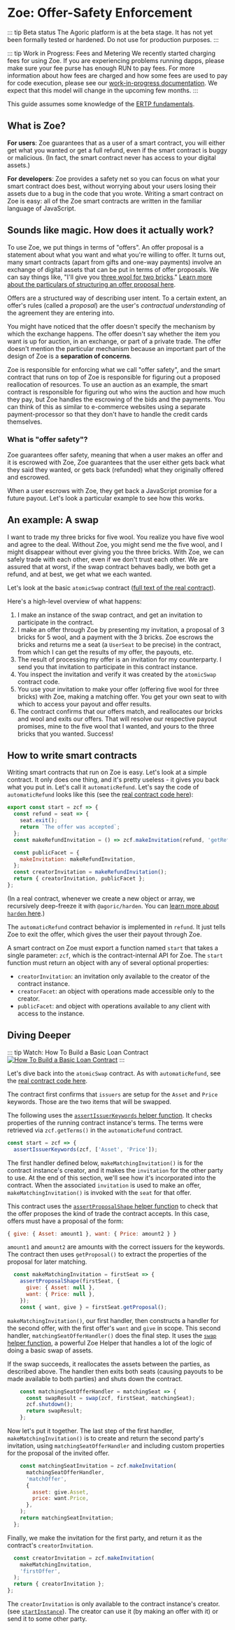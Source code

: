 # Zoe: Offer-Safety Enforcement

<Zoe-Version/>

::: tip Beta status
The Agoric platform is at the beta stage. It has not yet been formally tested
or hardened. Do not use for production purposes.
:::

::: tip Work in Progress: Fees and Metering
We recently started
charging fees for using Zoe. If you are experiencing problems running
dapps, please make sure your fee purse has enough RUN to pay fees. For
more information about how fees are charged and how some fees are used
to pay for code execution, please see our [work-in-progress
documentation](/zoe/api/fees-and-metering.md). We expect that this model will change in the upcoming
few months. 
:::

This guide assumes some knowledge of the [ERTP
fundamentals](../../ertp/guide/).

## What is Zoe?

__For users__: Zoe guarantees that as a user of a smart contract, you
will either get what you wanted or get a full refund, even if the
smart contract is buggy or malicious. (In fact, the smart contract
never has access to your digital assets.)

__For developers__: Zoe provides a safety net so you can focus on what
your smart contract does best, without worrying about your users
losing their assets due to a bug in the code that you wrote. Writing a
smart contract on Zoe is easy: all of the Zoe smart contracts are
written in the familiar language of JavaScript.

## Sounds like magic. How does it actually work?

To use Zoe, we put things in terms of "offers". An offer proposal is a
statement about what you want and what you're willing to offer. It
turns out, many smart contracts (apart from gifts and one-way
payments) involve an exchange of digital assets that can be put in
terms of offer proposals. We
can say things like, "I'll give you [three wool for two
bricks](https://en.wikipedia.org/wiki/Catan)." [Learn more about the
particulars of structuring an offer proposal here](./proposal.md).

Offers are a structured way of describing user intent. To a certain
extent, an offer's rules (called a *proposal*) are the user's
*contractual understanding* of the agreement they are entering into.

You might have noticed that the offer doesn't specify the mechanism by
which the exchange happens. The offer doesn't say whether the item you
want is up for auction, in an exchange, or part of a private trade.
The offer doesn't mention the particular mechanism because an
important part of the design of Zoe is a __separation of concerns__.

Zoe is responsible for enforcing what we call "offer safety", and the
smart contract that runs on top of Zoe is responsible for figuring out
a proposed reallocation of resources. To use an auction as an example,
the smart contract is responsible for figuring out who wins the
auction and how much they pay, but Zoe handles the escrowing of the
bids and the payments. You can think of this as similar to e-commerce
websites using a separate payment-processor so that they don't have to
handle the credit cards themselves.

### What is "offer safety"?

Zoe guarantees offer safety, meaning that when a user makes an offer
and it is escrowed with Zoe, Zoe guarantees that the user either
gets back what they said they wanted, or gets back (refunded) what they
originally offered and escrowed.

When a user escrows with Zoe, they get back
a JavaScript promise for a future payout. Let's
look a particular example to see how this works.

## An example: A swap

I want to trade my three bricks for five wool. You realize you have
five wool and agree to the deal. Without Zoe, you might send
me the five wool, and I might disappear without ever giving you the
three bricks. With Zoe, we can safely trade with each other,
even if we don't trust each other. We are assured that at worst, if
the swap contract behaves badly, we both get a refund, and at
best, we get what we each wanted.

Let's look at the basic `atomicSwap` contract ([full text of
the real contract](https://github.com/Agoric/agoric-sdk/blob/master/packages/zoe/src/contracts/atomicSwap.js)).

Here's a high-level overview of what happens:
1. I make an instance of the swap contract, and get an invitation to
   participate in the contract.
2. I make an offer through Zoe by presenting my invitation, a proposal
   of 3 bricks for 5 wool, and a payment with the 3 bricks. Zoe escrows
   the bricks and returns me a seat (a `UserSeat` to be precise) in the
   contract, from which I can get the results of my offer, the payouts, etc.
3. The result of processing my offer is an invitation for my counterparty.
   I send you that invitation to participate in this contract instance.
4. You inspect the invitation and verify it was created by the
   `atomicSwap` contract code.
5. You use your invitation to make your offer (offering five wool for
   three bricks) with Zoe, making a matching offer. You get your own seat
   to with which to access your payout and offer results.
6. The contract confirms that our offers match, and reallocates our bricks
   and wool and exits our offers. That will resolve our respective payout
   promises, mine to the five wool that I wanted, and yours to the three
   bricks that you wanted. Success!

## How to write smart contracts

Writing smart contracts that run on Zoe is easy. Let's look
at a simple contract. It only does one thing, and
it's pretty useless - it gives you back what you put in. Let's call it
`automaticRefund`. Let's say the code of `automaticRefund` looks like
this (see the [real contract code
here](https://github.com/Agoric/agoric-sdk/blob/master/packages/zoe/src/contracts/automaticRefund.js)):

```js
export const start = zcf => {
  const refund = seat => {
    seat.exit();
    return `The offer was accepted`;
  };
  const makeRefundInvitation = () => zcf.makeInvitation(refund, 'getRefund');

  const publicFacet = {
    makeInvitation: makeRefundInvitation,
  };
  const creatorInvitation = makeRefundInvitation();
  return { creatorInvitation, publicFacet };
};
```
(In a real contract, whenever we create a new object or array, we recursively
deep-freeze it with `@agoric/harden`. You can [learn more about `harden` here](../../guides/js-programming/ses/ses-guide.md).)

The `automaticRefund` contract behavior is implemented in `refund`.
It just tells Zoe to exit the offer, which gives the user their payout
through Zoe.

A smart contract on Zoe must export a function named `start` that
takes a single parameter: `zcf`, which is the contract-internal API
for Zoe. The `start` function must return an object with any of
several optional properties:
- `creatorInvitation`: an invitation only available to the creator of the contract instance.
- `creatorFacet`: an object with operations made accessible only to the creator.
- `publicFacet`: and object with operations available to any client with access to the instance.

## Diving Deeper

::: tip Watch: How To Build a Basic Loan Contract
[![How To Build a Basic Loan Contract](../../assets/zoe-offer-lifecycle-screenshot.png)](https://www.youtube.com/watch?v=1GD8agbYxv8)
:::

Let's dive back into the `atomicSwap` contract. As with `automaticRefund`, see the [real contract code
here](https://github.com/Agoric/agoric-sdk/blob/master/packages/zoe/src/contracts/atomicSwap.js).

The contract first confirms that `issuers` are setup for the `Asset` and `Price` keywords. Those are the two items that will be swapped.

The following uses the [`assertIssuerKeywords` helper function](../api/zoe-helpers.md#assertissuerkeywords-zcf-keywords). It
checks properties of the running contract instance's terms. The terms were retrieved via `zcf.getTerms()`
in the `automaticRefund` contract.
```javascript
const start = zcf => {
  assertIssuerKeywords(zcf, ['Asset', 'Price']);
```

The first handler defined below, `makeMatchingInvitation()` is for the contract instance's creator, and it
makes the `invitation` for the other party to use. At the end of this section, we'll see how it's incorporated into
the contract. When the associated `invitation` is used to make an offer, `makeMatchingInvitation()` is invoked
with the `seat` for that offer. 

This contract uses the
[`assertProposalShape` helper function](../api/zoe-helpers.md#assertproposalshape-seat-expected) to 
check that the offer proposes the kind of trade the contract accepts. In this case, offers must
have a proposal of the form:
```js
{ give: { Asset: amount1 }, want: { Price: amount2 } }
```
`amount1` and `amount2` are amounts with the correct issuers for the keywords.
The contract then uses `getProposal()` to extract the properties of the proposal for later matching.
```js
  const makeMatchingInvitation = firstSeat => {
    assertProposalShape(firstSeat, {
      give: { Asset: null },
      want: { Price: null },
    });
    const { want, give } = firstSeat.getProposal();
```

`makeMatchingInvitation()`, our first handler, then constructs a handler for the second offer,
with the first offer's `want` and `give` in scope. This second
handler, `matchingSeatOfferHandler()` does the final step.
It uses the [`swap` helper  function](../api/zoe-helpers.md#swap-zcf-leftseat-rightseat),
a powerful Zoe Helper that handles a lot of the logic of doing a basic swap of assets.

If the swap succeeds, it reallocates the assets between the parties, as described above. The handler then exits 
both seats (causing payouts to be made available to both parties) and shuts down the contract.
```js
    const matchingSeatOfferHandler = matchingSeat => {
      const swapResult = swap(zcf, firstSeat, matchingSeat);
      zcf.shutdown();
      return swapResult;
    };
```
Now let's put it together. The last step of the first handler, `makeMatchingInvitation()`
is to create and return the second party's invitation, using
`matchingSeatOfferHandler` and including custom properties for the proposal of the invited offer.
```js
    const matchingSeatInvitation = zcf.makeInvitation(
      matchingSeatOfferHandler,
      'matchOffer',
      {
        asset: give.Asset,
        price: want.Price,
      },
    );
    return matchingSeatInvitation;
  };
```
Finally, we make the invitation for the first party, and return it as
the contract's `creatorInvitation`.
```js
  const creatorInvitation = zcf.makeInvitation(
    makeMatchingInvitation,
    'firstOffer',
  );
  return { creatorInvitation };
};
```
The `creatorInvitation` is only available to the contract instance's creator.
(see [`startInstance`](../api/zoe.md#e-zoe-startinstance-installation-issuerkeywordrecord-terms)).
The creator can use it (by making an offer with it) or send it to some other party.
